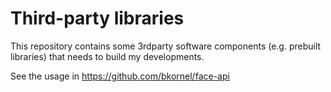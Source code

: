 # Third-party libraries

This repository contains some 3rdparty software components (e.g. prebuilt libraries) that needs to build my developments.

See the usage in https://github.com/bkornel/face-api
